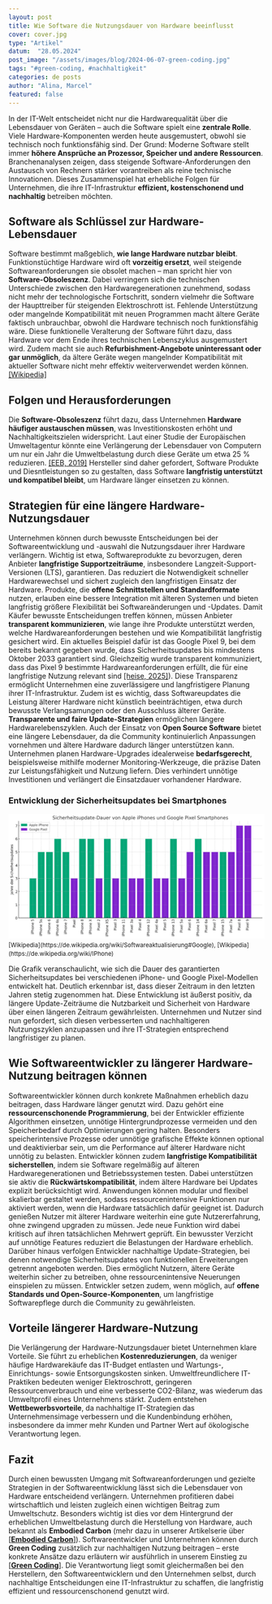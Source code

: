 ```yaml
---
layout: post
title: Wie Software die Nutzungsdauer von Hardware beeinflusst
cover: cover.jpg
type: "Artikel"
datum:  "28.05.2024"
post_image: "/assets/images/blog/2024-06-07-green-coding.jpg"
tags: "#green-coding, #nachhaltigkeit"
categories: de posts
author: "Alina, Marcel"
featured: false
---
```


In der IT-Welt entscheidet nicht nur die Hardwarequalität über die Lebensdauer von Geräten – auch die Software spielt eine **zentrale Rolle**. Viele Hardware-Komponenten werden heute ausgemustert, obwohl sie technisch noch funktionsfähig sind. Der Grund: Moderne Software stellt immer **höhere Ansprüche an Prozessor, Speicher und andere Ressourcen**. Branchenanalysen zeigen, dass steigende Software-Anforderungen den Austausch von Rechnern stärker vorantreiben als reine technische Innovationen. Dieses Zusammenspiel hat erhebliche Folgen für Unternehmen, die ihre IT-Infrastruktur **effizient, kostenschonend und nachhaltig** betreiben möchten.

## Software als Schlüssel zur Hardware-Lebensdauer

Software bestimmt maßgeblich, **wie lange Hardware nutzbar bleibt**. Funktionstüchtige Hardware wird oft **vorzeitig ersetzt**, weil steigende Softwareanforderungen sie obsolet machen – man spricht hier von **Software-Obsoleszenz**. Dabei verringern sich die technischen Unterschiede zwischen den Hardwaregenerationen zunehmend, sodass nicht mehr der technologische Fortschritt, sondern vielmehr die Software der Haupttreiber für steigenden Elektroschrott ist. Fehlende Unterstützung oder mangelnde Kompatibilität mit neuen Programmen macht ältere Geräte faktisch unbrauchbar, obwohl die Hardware technisch noch funktionsfähig wäre. Diese funktionelle Veralterung der Software führt dazu, dass Hardware vor dem Ende ihres technischen Lebenszyklus ausgemustert wird. Zudem macht sie auch **Refurbishment-Angebote uninteressant oder gar unmöglich**, da ältere Geräte wegen mangelnder Kompatibilität mit aktueller Software nicht mehr effektiv weiterverwendet werden können. [[Wikipedia]](https://de.wikipedia.org/wiki/Obsoleszenz)

## Folgen und Herausforderungen

Die **Software-Obsoleszenz** führt dazu, dass Unternehmen **Hardware häufiger austauschen müssen**, was Investitionskosten erhöht und Nachhaltigkeitszielen widerspricht. Laut einer Studie der Europäischen Umweltagentur könnte eine Verlängerung der Lebensdauer von Computern um nur ein Jahr die Umweltbelastung durch diese Geräte um etwa 25 % reduzieren. [[EEB, 2019]](https://eeb.org/revealed-the-climate-cost-of-disposable-smartphones/) Hersteller sind daher gefordert, Software Produkte und Diesntleistungen so zu gestalten, dass Software **langfristig unterstützt und kompatibel bleibt**, um Hardware länger einsetzen zu können.

## Strategien für eine längere Hardware-Nutzungsdauer

Unternehmen können durch bewusste Entscheidungen bei der Softwareentwicklung und -auswahl die Nutzungsdauer ihrer Hardware verlängern. Wichtig ist etwa, Softwareprodukte zu bevorzugen, deren Anbieter **langfristige Supportzeiträume**, insbesondere Langzeit-Support-Versionen (LTS), garantieren. Das reduziert die Notwendigkeit schneller Hardwarewechsel und sichert zugleich den langfristigen Einsatz der Hardware. Produkte, die **offene Schnittstellen und Standardformate** nutzen, erlauben eine bessere Integration mit älteren Systemen und bieten langfristig größere Flexibilität bei Softwareänderungen und -Updates. Damit Käufer bewusste Entscheidungen treffen können, müssen Anbieter **transparent kommunizieren**, wie lange ihre Produkte unterstützt werden, welche Hardwareanforderungen bestehen und wie Kompatibilität langfristig gesichert wird. Ein aktuelles Beispiel dafür ist das Google Pixel 9, bei dem bereits bekannt gegeben wurde, dass Sicherheitsupdates bis mindestens Oktober 2033 garantiert sind. Gleichzeitig wurde transparent kommuniziert, dass das Pixel 9 bestimmte Hardwareanforderungen erfüllt, die für eine langfristige Nutzung relevant sind [[heise, 2025]](https://www.heise.de/news/Pixel-9a-Googles-Antwort-auf-das-Apple-iPhone-16e-10321170.html)). Diese Transparenz ermöglicht Unternehmen eine zuverlässigere und langfristigere Planung ihrer IT-Infrastruktur. Zudem ist es wichtig, dass Softwareupdates die Leistung älterer Hardware nicht künstlich beeinträchtigen, etwa durch bewusste Verlangsamungen oder den Ausschluss älterer Geräte. **Transparente und faire Update-Strategien** ermöglichen längere Hardwarelebenszyklen. Auch der Einsatz von **Open Source Software** bietet eine längere Lebensdauer, da die Community kontinuierlich Anpassungen vornehmen und ältere Hardware dadurch länger unterstützen kann. Unternehmen planen Hardware-Upgrades idealerweise **bedarfsgerecht**, beispielsweise mithilfe moderner Monitoring-Werkzeuge, die präzise Daten zur Leistungsfähigkeit und Nutzung liefern. Dies verhindert unnötige Investitionen und verlängert die Einsatzdauer vorhandener Hardware.

### Entwicklung der Sicherheitsupdates bei Smartphones

<img class="img-fluid w-100" src="/assets/images/blog/Sicherheitsupdate-Dauer von Apple iPhones und Google Pixel Smartphones.png" alt="Dauer der Sicherheits Updates im vergelich für Iphones und Google Pixel">
<small> [Wikipedia](https://de.wikipedia.org/wiki/Softwareaktualisierung#Google), [Wikipedia](https://de.wikipedia.org/wiki/IPhone)</small>

Die Grafik veranschaulicht, wie sich die Dauer des garantierten Sicherheitsupdates bei verschiedenen iPhone- und Google Pixel-Modellen entwickelt hat. Deutlich erkennbar ist, dass dieser Zeitraum in den letzten Jahren stetig zugenommen hat. Diese Entwicklung ist äußerst positiv, da längere Update-Zeiträume die Nutzbarkeit und Sicherheit von Hardware über einen längeren Zeitraum gewährleisten. Unternehmen und Nutzer sind nun gefordert, sich diesen verbesserten und nachhaltigeren Nutzungszyklen anzupassen und ihre IT-Strategien entsprechend langfristiger zu planen.


## Wie Softwareentwickler zu längerer Hardware-Nutzung beitragen können

Softwareentwickler können durch konkrete Maßnahmen erheblich dazu beitragen, dass Hardware länger genutzt wird. Dazu gehört eine **ressourcenschonende Programmierung**, bei der Entwickler effiziente Algorithmen einsetzen, unnötige Hintergrundprozesse vermeiden und den Speicherbedarf durch Optimierungen gering halten. Besonders speicherintensive Prozesse oder unnötige grafische Effekte können optional und deaktivierbar sein, um die Performance auf älterer Hardware nicht unnötig zu belasten. Entwickler können zudem **langfristige Kompatibilität sicherstellen**, indem sie Software regelmäßig auf älteren Hardwaregenerationen und Betriebssystemen testen. Dabei unterstützen sie aktiv die **Rückwärtskompatibilität**, indem ältere Hardware bei Updates explizit berücksichtigt wird. Anwendungen können modular und flexibel skalierbar gestaltet werden, sodass ressourcenintensive Funktionen nur aktiviert werden, wenn die Hardware tatsächlich dafür geeignet ist. Dadurch genießen Nutzer mit älterer Hardware weiterhin eine gute Nutzererfahrung, ohne zwingend upgraden zu müssen. Jede neue Funktion wird dabei kritisch auf ihren tatsächlichen Mehrwert geprüft. Ein bewusster Verzicht auf unnötige Features reduziert die Belastungen der Hardware erheblich. Darüber hinaus verfolgen Entwickler nachhaltige Update-Strategien, bei denen notwendige Sicherheitsupdates von funktionellen Erweiterungen getrennt angeboten werden. Dies ermöglicht Nutzern, ältere Geräte weiterhin sicher zu betreiben, ohne ressourcenintensive Neuerungen einspielen zu müssen. Entwickler setzen zudem, wenn möglich, auf **offene Standards und Open-Source-Komponenten**, um langfristige Softwarepflege durch die Community zu gewährleisten.

## Vorteile längerer Hardware-Nutzung

Die Verlängerung der Hardware-Nutzungsdauer bietet Unternehmen klare Vorteile. Sie führt zu erheblichen **Kostenreduzierungen**, da weniger häufige Hardwarekäufe das IT-Budget entlasten und Wartungs-, Einrichtungs- sowie Entsorgungskosten sinken. Umweltfreundlichere IT-Praktiken bedeuten weniger Elektroschrott, geringeren Ressourcenverbrauch und eine verbesserte CO2-Bilanz, was wiederum das Umweltprofil eines Unternehmens stärkt. Zudem entstehen **Wettbewerbsvorteile**, da nachhaltige IT-Strategien das Unternehmensimage verbessern und die Kundenbindung erhöhen, insbesondere da immer mehr Kunden und Partner Wert auf ökologische Verantwortung legen.

## Fazit

Durch einen bewussten Umgang mit Softwareanforderungen und gezielte Strategien in der Softwareentwicklung lässt sich die Lebensdauer von Hardware entscheidend verlängern. Unternehmen profitieren dabei wirtschaftlich und leisten zugleich einen wichtigen Beitrag zum Umweltschutz. Besonders wichtig ist dies vor dem Hintergrund der erheblichen Umweltbelastung durch die Herstellung von Hardware, auch bekannt als **Embodied Carbon** (mehr dazu in unserer Artikelserie über [[**Embodied Carbon**]](https://mehrwert.tech/embodied-carbon-1)). Softwareentwickler und Unternehmen können durch **Green Coding** zusätzlich zur nachhaltigen Nutzung beitragen – erste konkrete Ansätze dazu erläutern wir ausführlich in unserem Einstieg zu [[**Green Coding**]](https://mehrwert.tech/green-coding). Die Verantwortung liegt somit gleichermaßen bei den Herstellern, den Softwareentwicklern und den Unternehmen selbst, durch nachhaltige Entscheidungen eine IT-Infrastruktur zu schaffen, die langfristig effizient und ressourcenschonend genutzt wird.

